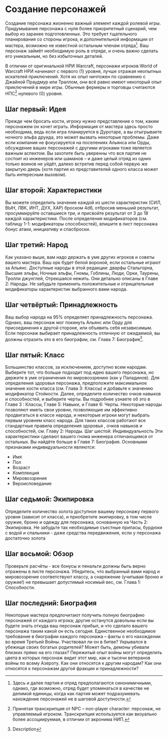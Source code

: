 # Создание персонажей
Создание персонажа жизненно важный элемент каждой ролевой игры. Придумывание персонажа с нуля более приоритетный сценарий, чем выбор из заранее подготовленных. Это требует тщательного планирования со стороны игрока, и дополнительной информации от мастера, возможно не известной остальным членам отряда[^party]. Ваш персонаж займёт необходимую роль в отряде, и очень важно сделать его уникальным, но без избыточных деталей.

В отличии от оригинальной НРИ Warcraft, персонажи игроков World of Warcraft НРИ начинают с первого (1) уровня, лучше отражая неопытных искателей приключений. Хотя их опыт ничтожен по сравнению с Джайной Праудмур или Траллом, они всё равно имеют некоторый опыт приключений в мире игры. Обычные фермеры и торговцы считаются НПС[^npc] нулевого (0) уровня.

## Шаг первый: Идея
Прежде чем бросать кости, игроку нужно представление о том, каким персонажем он хочет играть. Информация от мастера здесь просто необходима, ведь если игра планируется в Дуротаре, а вы отыгрываете ночного эльфа друида, это может вызвать некоторые проблемы. Даже если компания не фокусируется на поселениях Альянса или Орды, обсуждение ваших персонажей с другими игроками тоже является важным аспектом. Вы захотите быть уверенны что вся партия не состоит из инженеров или шаманов – и даже целый отряд из одних только воинов не уйдёт, далеко встретив перед собой первую же закрытую дверь (хотя партия из представителей одного класса может быть интересным вызовом).

## Шаг второй: Характеристики
Вы можете определить значение каждой из шести характеристик (СИЛ, ВЫН, ЛВК, ИНТ, ДУХ, ХАР) броском 4d6, отбросив меньший результат, просуммируйте оставшиеся три, и присвойте результат от 3 до 18 каждой характеристике. После определения модификаторов (см. таблицу 1-1: модификаторы способностей), впишите в лист персонажа бонус атаки, инициативу и спасброски. 

## Шаг третий: Народ
Как указано выше, вам надо держать в уме других игроков и советы вашего мастера. Ваш орк будет белой вороной, если остальные играют за Альянс. Доступные народы в этой редакции: дварфы Стальгорна, Высшие эльфы, Ночные эльфы, Гномы, Гоблины, Люди, Орки, Таурены, Тролли джунглей, Отрекшаяся нежить. Они детально описаны в Главе 2: Народы. Не забудьте применить положительные и отрицательные модификаторы характеристик выбранного вами народа. 

## Шаг четвёртый: Принадлежность
Ваш выбор народа на 95% определяет принадлежность персонажа. Однако, ваш персонаж мог покинуть Альянс или Орду для присоединения к другой стороне, или объявить себя независимым. Если персонаж выбирает принадлежность отличную от ожидаемой, вы должны отразить это в его биографии, см. Глава 7: Биография[^desc].

## Шаг пятый: Класс
Большинство классов, за исключением, доступно всем народам. Выберите тот, что больше подходит под идею вашего персонажа, но держите в уме ограничения по мировоззрению (как у Паладинов). Для определения здоровья персонажа, предположите максимальное значение кости класса (см. Глава 3: Классы) и добавьте к значению модификатор Стойкости. Далее, определите количество очков навыков и способностей, и выберите черты. Вы подробнее узнаете об это в Главе 3 : Классы, Главе 5: Навыки, и Главе 6: Черты. Некоторые народы позволяют иметь свои уровни, позволяющие  им эффективно продвигаться в классе народа, и некоторые игроки могут выбрать первым уровнем класс народа.  Для таких классов работают все стандартные правила определения здоровья , очков навыков и способностей, см. Главу 2: Народы.
Шаг шестой: Индивидуальность
Эти характеристики сделают вашего гнома инженера отличающимся от остальных. Вы найдёте больше в Главе 7: Биография. Основными признаками индивидуальности являются:
* Имя
* Пол
* Возраст
* Комплекция
* Мировоззрение
* Вероисповедание

## Шаг седьмой: Экипировка
Определите количество золота доступное вашему персонажу первого уровня (зависит от класса), и приобретите экипировку, в том числе оружие, броню и одежду для персонажа, основанную на Часть 2: Экипировка. Не забудьте так необходимые съестные припасы, бурдюки с водой и спальники - даже средства передвижения, если у персонажа достаточно золота

## Шаг восьмой: Обзор
Проверьте расчёты - все бонусы и пенальти должны быть верно отражены в листе персонажа. Убедитесь, что выбранный вами народ и мировоззрение соответствуют классу, а снаряжение (учитывая броню и оружие!) не превышает допустимый носимый вес, см. Глава 1: Способности.

## Шаг последний: Биография
Некоторые мастера предпочитают получить полную биографию персонажей от каждого игрока; другие останутся довольны если вы будете знать откуда ваш персонаж прибыл, и что сделало вашего персонажа таким какой он есть сегодня. Единственное необходимое требование в биографии каждого персонажа – факты о его нахождении во время Третьей Войны. Участвовал ли он в битве? Укрывался в убежище своих богатых родителей? Может быть, демоны убивали близких прямо на его глазах? Пережитый опыт войны могут определить цвета в которых персонаж видит этот мир, как и тысячи ветеранов войны по всему Азероту. Как они относятся к другим народам? Как они относятся к персонажам другой фракции и принадлежности?

[^party]: Здесь и далее партия и отряд предполагаются синонимичными, однако, где возможно, отряд будет упоминаться в качестве не делимой единицы, когда как партия может подразумевать нахождение персонажей не в шаговой доступности.
[^npc]: Принятая транскрипция от NPC – non-player character: персонаж, не управляемый игроком. Транскрипция используется как визуально более ассоциируемая, в отличии от акронима НИП. 
[^desc]: Description